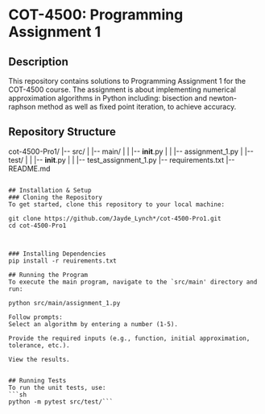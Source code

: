 # COT-4500: Programming Assignment 1

## Description
This repository contains solutions to Programming Assignment 1 for the COT-4500 course. The assignment is about implementing numerical approximation algorithms in Python including: bisection and newton-raphson method as well as fixed point iteration, to achieve accuracy.

## Repository Structure 

cot-4500-Pro1/
|-- src/
|   |-- main/
|   |   |-- __init__.py
|   |   |-- assignment_1.py
|   |-- test/
|   |   |-- __init__.py
|   |   |-- test_assignment_1.py
|-- requirements.txt
|-- README.md
```

## Installation & Setup
### Cloning the Repository
To get started, clone this repository to your local machine:

git clone https://github.com/Jayde_Lynch*/cot-4500-Pro1.git
cd cot-4500-Pro1



### Installing Dependencies
pip install -r reuirements.txt

## Running the Program
To execute the main program, navigate to the `src/main' directory and run:

python src/main/assignment_1.py

Follow prompts:
Select an algorithm by entering a number (1-5).

Provide the required inputs (e.g., function, initial approximation, tolerance, etc.).

View the results.


## Running Tests
To run the unit tests, use:
```sh
python -m pytest src/test/```

